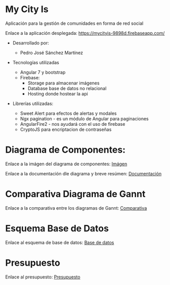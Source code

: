 # My City Is
Aplicación para la gestión de comunidades en forma de red social

Enlace a la aplicación desplegada:
https://mycityis-9898d.firebaseapp.com/

- Desarrollado por:
    - Pedro José Sánchez Martínez

- Tecnologías utilizadas
    - Angular 7 y bootstrap
    - Firebase:
        - Storage para almacenar imágenes
        - Database base de datos no relacional
        - Hosting donde hostear la api


- Librerías utilizadas:
    - Sweet Alert para efectos de alertas y modales
    - Ngx pagination - es un módulo de Angular para paginaciones
    - AngularFire2 - nos ayudará con el uso de firebase
    - CryptoJS para encriptacion de contraseñas




# Diagrama de Componentes: 
Enlace a la imágen del diagrama de componentes: [Imágen](/documentacion/DiagramaComponentes.png)

Enlace a la documentación dle diagrama y breve resúmen: [Documentación](/documentacion/README.md)

# Comparativa Diagrama de Gannt
Enlace a la comparativa entre los diagramas de Gannt: [Comparativa](/documentacion/ComparativaHoras.pdf)

# Esquema Base de Datos
Enlace al esquema de base de datos: [Base de datos](/documentacion/Esquema_base_de_datos.pdf)

# Presupuesto
Enlace al presupuesto: [Presupuesto](/documentacion/Presupuesto.pdf)


